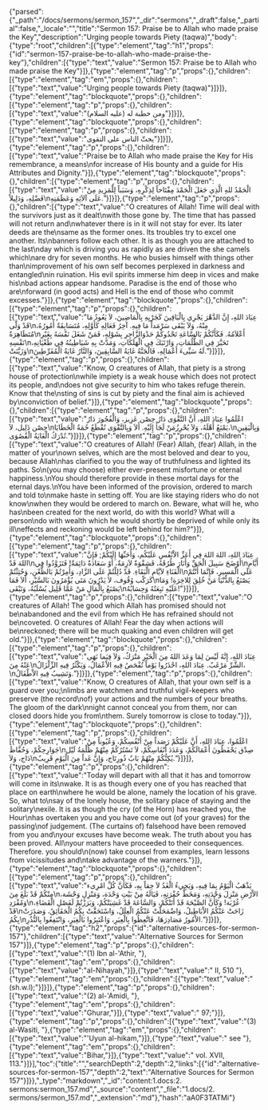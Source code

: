 {"parsed":{"_path":"/docs/sermons/sermon_157","_dir":"sermons","_draft":false,"_partial":false,"_locale":"","title":"Sermon 157:  Praise be to Allah who made praise the Key","description":"Urging people towards Piety (taqwa)","body":{"type":"root","children":[{"type":"element","tag":"h1","props":{"id":"sermon-157-praise-be-to-allah-who-made-praise-the-key"},"children":[{"type":"text","value":"Sermon 157:  Praise be to Allah who made praise the Key"}]},{"type":"element","tag":"p","props":{},"children":[{"type":"element","tag":"em","props":{},"children":[{"type":"text","value":"Urging people towards Piety (taqwa)"}]}]},{"type":"element","tag":"blockquote","props":{},"children":[{"type":"element","tag":"p","props":{},"children":[{"type":"text","value":"ومن خطبة له (عليه السلام)"}]}]},{"type":"element","tag":"blockquote","props":{},"children":[{"type":"element","tag":"p","props":{},"children":[{"type":"text","value":"يحثّ الناس على التقوى"}]}]},{"type":"element","tag":"p","props":{},"children":[{"type":"text","value":"Praise be to Allah who made praise the Key for His remembrance, a means\nfor increase of His bounty and a guide for His Attributes and Dignity."}]},{"type":"element","tag":"blockquote","props":{},"children":[{"type":"element","tag":"p","props":{},"children":[{"type":"text","value":"الْحَمْدُ للهِ الَّذِي جَعَلَ الْحَمْدَ مِفْتَاحاً لِذِكْرِهِ، وَسَبَباً لِلْمَزِيدِ مِنْ فَضْلِهِ، وَدَلِيلاً\nعَلَى آلاَئِهِ وَعَظَمَتِهِ."}]}]},{"type":"element","tag":"p","props":{},"children":[{"type":"text","value":"O creatures of Allah! Time will deal with the survivors just as it dealt\nwith those gone by. The time that has passed will not return and\nwhatever there is in it will not stay for ever. Its later deeds are the\nsame as the former ones. Its troubles try to excel one another. Its\nbanners follow each other. It is as though you are attached to the last\nday which is driving you as rapidly as are driven the she camels which\nare dry for seven months. He who busies himself with things other than\nimprovement of his own self becomes perplexed in darkness and entangled\nin ruination. His evil spirits immerse him deep in vices and make his\nbad actions appear handsome. Paradise is the end of those who are\nforward (in good acts) and Hell is the end of those who commit excesses."}]},{"type":"element","tag":"blockquote","props":{},"children":[{"type":"element","tag":"p","props":{},"children":[{"type":"text","value":"عِبَادَ اللهِ، إِنَّ الدَّهْرَ يَجْرِي بِالْبَاقِينَ كَجَرْيِهِ بِالْمَاضِينَ، لاَ يَعُودُ مَا قَدْ وَلَّى\nمِنْهُ، وَلاَ يَبْقَى سَرْمَداً مَا فِيهِ. آخِرُ فَعَالِهِ كَأَوَّلِهِ، مُتَسَابِقَةٌ أُمُورُهُ، مُتَظَاهِرَةٌ\nأَعْلاَمُهُ. فَكَأَنَّكُمْ بَالسَّاعَةِ تَحْدُوكُمْ حَدْوَالزَّاجِرِ بِشَوْلِهِ، فَمَنْ شَغَلَ نَفْسَهُ بِغَيْرِ نَفْسِهِ\nتَحَيَّرَ فِي الظُّلُمَاتِ، وَارْتَبَكَ فِي الْهَلَكَاتِ، وَمَدَّتْ بِهِ شَيَاطِينُهُ فِي طُغْيَانِهِ، وَزَيَّنَتْ\nلَهُ سَيِّىءَ أَعْمَالِهِ، فَالْجَنَّةُ غَايَةُ السَّابِقِينَ، وَالنَّارُ غَايَةُ الْمُفَرِّطِينَ."}]}]},{"type":"element","tag":"p","props":{},"children":[{"type":"text","value":"Know, O creatures of Allah, that piety is a strong house of protection\nwhile impiety is a weak house which does not protect its people, and\ndoes not give security to him who takes refuge therein. Know that the\nsting of sins is cut by piety and the final aim is achieved by\nconviction of belief."}]},{"type":"element","tag":"blockquote","props":{},"children":[{"type":"element","tag":"p","props":{},"children":[{"type":"text","value":"اعْلَمُوا عِبَادَ اللهِ، أَنَّ التَّقْوَى دَارُ حِصْن عَزِيز، وَالْفُجُورَ دَارُ حِصْن ذَلِيل، لاَ\nيَمْنَعُ أَهْلَهُ، وَلاَ يُحْرِزُمَنْ لَجَأَ إِلَيْهِ. أَلاَ وَبِالتَّقْوَى تُقْطَعُ حُمَةُ الْخَطَايَا،\nوَبِالْيَقِينِ تُدْرَكُ الْغَايَةُ الْقُصُوَى."}]}]},{"type":"element","tag":"p","props":{},"children":[{"type":"text","value":"O creatures of Allah! (Fear) Allah, (fear) Allah, in the matter of your\nown selves, which are the most beloved and dear to you, because Allah\nhas clarified to you the way of truthfulness and lighted its paths. So\n(you may choose) either ever-present misfortune or eternal happiness.\nYou should therefore provide in these mortal days for the eternal days.\nYou have been informed of the provision, ordered to march and told to\nmake haste in setting off. You are like staying riders who do not know\nwhen they would be ordered to march on. Beware, what will he, who has\nbeen created for the next world, do with this world? What will a person\ndo with wealth which he would shortly be deprived of while only its ill\neffects and reckoning would be left behind for him?"}]},{"type":"element","tag":"blockquote","props":{},"children":[{"type":"element","tag":"p","props":{},"children":[{"type":"text","value":"عِبَادَ اللهِ، اللهَ اللهَ فِي أَعَزِّ الاْنْفُسِ عَلَيْكُم، وَأَحَبِّهَا إِلَيْكُمْ; فَإِنَّ اللهَ قَدْ\nأَوْضَحَ سَبِيلَ الْحَقِّ وَأَنَارَ طُرُقَهُ، فَشِقْوَةٌ لاَزِمَةٌ، أَوْ سَعَادَةٌ دَائِمَةٌ! فَتَزَوَّدُوا فِي\nأَيَّامِ الْفَنَاءِ لاَيَّامِ الْبَقَاءِ. قَدْ دُلِلْتُمْ عَلَى الزَّادِ، وَأُمِرْتُمْ بَالظَّعْنِ، وَحُثِثْتُمْ\nعَلَى الْمَسِيرِ، فَإِنَّمَا أَنْتُمْ كَرَكْب وُقُوف، لاَ يَدْرُونَ مَتَى يُؤْمَرُونَ بَالسَّيْرِ، أَلاَ فَمَا\nيَصْنَعُ بِالدُّنْيَا مَنْ خُلِقَ لِلاخِرَةِ! وَمَا يَصْنَعُ بِالْمَالِ مَنْ عَمَّا قَلِيل يُسْلَبُهُ، وَتَبْقَى\nعَلَيْهِ تَبِعَتُهُ وَحِسَابُهُ!"}]}]},{"type":"element","tag":"p","props":{},"children":[{"type":"text","value":"O creatures of Allah! The good which Allah has promised should not be\nabandoned and the evil from which He has refrained should not be\ncoveted. O creatures of Allah! Fear the day when actions will be\nreckoned; there will be much quaking and even children will get old."}]},{"type":"element","tag":"blockquote","props":{},"children":[{"type":"element","tag":"p","props":{},"children":[{"type":"text","value":"عِبَادَ اللهِ، إِنَّهُ لَيْسَ لِمَا وَعَدَ اللهُ مِنَ الْخَيْرِ مَتْرَكٌ، وَلاَ فِيَما نَهَى عَنْهُ مِنَ\nالشَّرِّ مَرْغَبٌ. عِبَادَ اللهِ، احْذَرُوا يَوْماً تُفْحَصُ فِيهِ الاْعْمَالُ، وَيَكْثُرُ فِيهِ الزِّلْزَالُ،\nوَتَشِيبُ فِيهِ الاْطْفَالُ."}]}]},{"type":"element","tag":"p","props":{},"children":[{"type":"text","value":"Know, O creatures of Allah, that your own self is a guard over you;\nlimbs are watchmen and truthful vigil-keepers who preserve (the record\nof) your actions and the numbers of your breaths. The gloom of the dark\nnight cannot conceal you from them, nor can closed doors hide you from\nthem. Surely tomorrow is close to today."}]},{"type":"element","tag":"blockquote","props":{},"children":[{"type":"element","tag":"p","props":{},"children":[{"type":"text","value":"اعْلَمُوا، عِبَادَ اللهِ، أَنَّ عَلَيْكُمْ رَصَداً مِنْ أَنْفُسِكُمْ، وَعُيُوناً مِنْ جَوَارِحِكُمْ، وَحُفَّاظَ\nصِدْق يَحْفَظُونَ أَعْمَالَكُمْ، وَعَدَدَ أَنْفَاسِكُمْ، لاَ تَسْتُرُكُمْ مِنْهُمْ ظُلْمَةُ لَيْل دَاج، وَلاَ\nيُكِنُّكُمْ مِنْهُمْ بَابٌ ذُورِتَاج، وَإِنَّ غَداً مِنَ الْيَوْمِ قَرِيبٌ."}]}]},{"type":"element","tag":"p","props":{},"children":[{"type":"text","value":"Today will depart with all that it has and tomorrow will come in its\nwake. It is as though every one of you has reached that place on earth\nwhere he would be alone, namely the location of his grave. So, what to\nsay of the lonely house, the solitary place of staying and the solitary\nexile. It is as though the cry (of the Horn) has reached you, the Hour\nhas overtaken you and you have come out (of your graves) for the passing\nof judgement. (The curtains of) falsehood have been removed from you and\nyour excuses have become weak. The truth about you has been proved. All\nyour matters have proceeded to their consequences. Therefore. you should\n(now) take counsel from examples, learn lessons from vicissitudes and\ntake advantage of the warners."}]},{"type":"element","tag":"blockquote","props":{},"children":[{"type":"element","tag":"p","props":{},"children":[{"type":"text","value":"يَذْهَبُ الْيَوْمُ بِمَا فِيهِ، وَيَجِيءُ الْغَدُ لاَ حِقاً بِهِ، فَكَأَنَّ كُلَّ امْرِىء مِنْكُمْ قَدْ بَلَغَ مِنَ\nالاْرْضِ مَنْزِلَ وَحْدَتِهِ، وَمَخَطَّ حُفْرَتِهِ، فَيَالَهُ مِنْ بَيْتِ وَحْدَة، وَمَنْزِلِ وَحْشَة، وَمُفْرَدِ\nغُرْبَة! وَكَأَنَّ الصَّيْحَةَ قَدْ أَتَتْكُمْ، وَالسَّاعَةَ قَدْ غَشِيَتْكُمْ، وَبَرَزْتُمْ لَفَصْلِ الْقَضَاءِ، قَدْ\nزَاحَتْ عَنْكُمُ الاْبَاطِيلُ، وَاضْمَحَلَّتْ عَنْكُمُ الْعِلَلُ، وَاسْتَحَقَّتْ بِكُمُ الْحَقَائِقُ، وَصَدَرَتْ بِكُمُ\nالاْمُورُ مَصَادِرَهَا، فَاتَّعِظُوا بِالْعِبَرِ، وَاعْتَبِرُوا بَالْغِيَرِ، وَانْتَفِعُوا بِالنُّذُرِ."}]}]},{"type":"element","tag":"h2","props":{"id":"alternative-sources-for-sermon-157"},"children":[{"type":"text","value":"Alternative Sources for Sermon 157"}]},{"type":"element","tag":"p","props":{},"children":[{"type":"text","value":"(1) Ibn al-'Athir, "},{"type":"element","tag":"em","props":{},"children":[{"type":"text","value":"al-Nihayah,"}]},{"type":"text","value":" II, 510 "},{"type":"element","tag":"em","props":{},"children":[{"type":"text","value":"(sh.w.l);"}]}]},{"type":"element","tag":"p","props":{},"children":[{"type":"text","value":"(2) al-'Amidi, "},{"type":"element","tag":"em","props":{},"children":[{"type":"text","value":"Ghurar,"}]},{"type":"text","value":" 97;"}]},{"type":"element","tag":"p","props":{},"children":[{"type":"text","value":"(3) al-Wasiti, "},{"type":"element","tag":"em","props":{},"children":[{"type":"text","value":"'Uyun al-hikam,"}]},{"type":"text","value":" see "},{"type":"element","tag":"em","props":{},"children":[{"type":"text","value":"Bihar,"}]},{"type":"text","value":" vol. XVII, 113."}]}],"toc":{"title":"","searchDepth":2,"depth":2,"links":[{"id":"alternative-sources-for-sermon-157","depth":2,"text":"Alternative Sources for Sermon 157"}]}},"_type":"markdown","_id":"content:1.docs:2. sermons:sermon_157.md","_source":"content","_file":"1.docs/2. sermons/sermon_157.md","_extension":"md"},"hash":"aA0F3TATMi"}